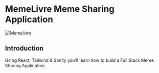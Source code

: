 # MemeLivre Meme Sharing Application
![Memelivre]()

## Introduction

Using React, Tailwind & Sanity you'll learn how to build a Full Stack Meme Sharing Application
